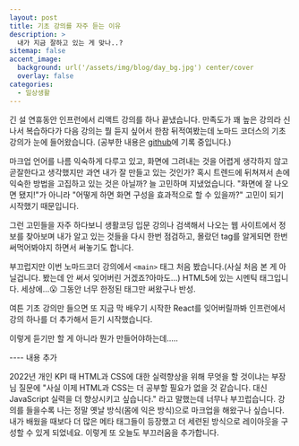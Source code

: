 ```yaml
---
layout: post
title: 기초 강의를 자주 듣는 이유
description: >
  내가 지금 잘하고 있는 게 맞나..?
sitemap: false
accent_image:
  background: url('/assets/img/blog/day_bg.jpg') center/cover
  overlay: false
categories:
  - 일상생활
---
```


긴 설 연휴동안 인프런에서 리액트 강의를 하나 끝냈습니다.
만족도가 꽤 높은 강의라 신나서 복습하다가 다음 강의는 뭘 듣지 싶어서 한참 뒤적여봤는데
노마드 코더스의 기초 강의가 눈에 들어왔습니다.
(공부한 내용은 <a href="https://github.com/cinnamoneight26/kokoa_clone" target="_blank" rel="noreferrer">github</a>에 기록 중입니다.)

마크업 언어를 나름 익숙하게 다루고 있고,
화면에 그려내는 것을 어렵게 생각하지 않고 곧잘한다고 생각했지만
과연 내가 잘 만들고 있는 것인가?
혹시 트렌드에 뒤쳐져서 손에 익숙한 방법을 고집하고 있는 것은 아닐까?
늘 고민하며 지냈었습니다.
"화면에 잘 나오면 됐지!"가 아니라 "어떻게 하면 화면 구성을 효과적으로 할 수 있을까?" 고민이 되기 시작했기 때문입니다.

그런 고민들을 자주 하다보니 생활코딩 입문 강의나
검색해서 나오는 웹 사이트에서 정보를 찾아보며 내가 알고 있는 것들을 다시 한번 점검하고,
몰랐던 tag를 알게되면 한번 써먹어봐야지 하면서 써놓기도 합니다.

부끄럽지만 이번 노마드코더 강의에서 `<main>` 태그 처음 봤습니다.(사실 처음 본 게 아닐겁니다. 봤는데 안 써서 잊어버린 거겠죠?아마도...) HTML5에 있는 시멘틱 태그입니다. 세상에...😮
그동안 너무 한정된 태그만 써왔구나 반성.

여튼 기초 강의만 들으면 또 지금 막 배우기 시작한 React를 잊어버릴까봐
인프런에서 강의 하나를 더 추가해서 듣기 시작했습니다.

이렇게 듣기만 할 게 아니라 뭔가 만들어야하는데.....

---- 내용 추가

2022년 개인 KPI 때 HTML과 CSS에 대한 실력향상을 위해 무엇을 할 것이냐는 부장님 질문에
"사실 이제 HTML과 CSS는 더 공부할 필요가 없을 것 같습니다. 대신 JavaScript 실력을 더 향상시키고 싶습니다."
라고 말했는데 너무나 부끄럽습니다.
강의를 들을수록 나는 정말 옛날 방식(몸에 익은 방식)으로 마크업을 해왔구나 싶습니다.
내가 배웠을 때보다 더 많은 메타 태그들이 등장했고 더 세련된 방식으로 레이아웃을 구성할 수 있게 되었네요.
이렇게 또 오늘도 부끄러움을 추가합니다.
